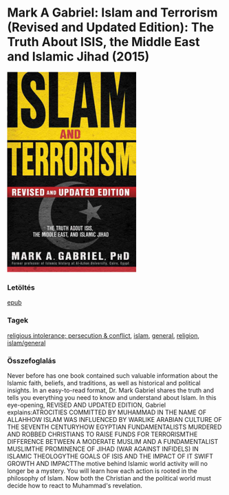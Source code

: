 # <a name="id_906">Mark A Gabriel: Islam and Terrorism (Revised and Updated Edition): The Truth About ISIS, the Middle East and Islamic Jihad (2015)</a>
<img src="https://github.com/BercziSandor/calibre_lib/raw/main/libs/main/Mark%20A%20Gabriel/Islam%20and%20Terrorism%20%28Revised%20and%20Up%20%28906%29/cover.jpg" alt="cover" width="300"/>

### Letöltés
[epub](https://github.com/BercziSandor/calibre_lib/raw/main/libs/main/Mark%20A%20Gabriel/Islam%20and%20Terrorism%20%28Revised%20and%20Up%20%28906%29/Islam%20and%20Terrorism%20%28Revised%20an%20-%20Mark%20A%20Gabriel.epub)

### Tagek
[religious intolerance; persecution & conflict](https://github.com/berczisandor/calibre_lib/libs/main/_tags/religious%20intolerance%3b%20persecution%20%26%20conflict.md), [islam](https://github.com/berczisandor/calibre_lib/libs/main/_tags/islam.md), [general](https://github.com/berczisandor/calibre_lib/libs/main/_tags/general.md), [religion](https://github.com/berczisandor/calibre_lib/libs/main/_tags/religion.md), [islam/general](https://github.com/berczisandor/calibre_lib/libs/main/_tags/islam_general.md)

### Összefoglalás
<div>
<p>Never before has one book contained such valuable information about the Islamic faith, beliefs, and traditions, as well as historical and political insights. In an easy-to-read format, Dr. Mark Gabriel shares the truth and tells you everything you need to know and understand about Islam. In this eye-opening, REVISED AND UPDATED EDITION, Gabriel explains:ATROCITIES COMMITTED BY MUHAMMAD IN THE NAME OF ALLAHHOW ISLAM WAS INFLUENCED BY WARLIKE ARABIAN CULTURE OF THE SEVENTH CENTURYHOW EGYPTIAN FUNDAMENTALISTS MURDERED AND ROBBED CHRISTIANS TO RAISE FUNDS FOR TERRORISMTHE DIFFERENCE BETWEEN A MODERATE MUSLIM AND A FUNDAMENTALIST MUSLIMTHE PROMINENCE OF JIHAD (WAR AGAINST INFIDELS) IN ISLAMIC THEOLOGYTHE GOALS OF ISIS AND THE IMPACT OF IT SWIFT GROWTH AND IMPACTThe motive behind Islamic world activity will no longer be a mystery. You will learn how each action is rooted in the philosophy of Islam. Now both the Christian and the political world must decide how to react to Muhammad's revelation.</p></div>


